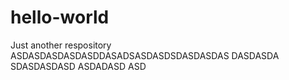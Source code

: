# hello-world
Just another respository
ASDASDASDASDASDDASADSASDASDSDASDASDAS
DASDASDA
SDASDASDASD
ASDADASD
ASD
